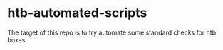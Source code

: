 # htb-automated-scripts
The target of this repo is to try automate some standard checks for htb boxes.